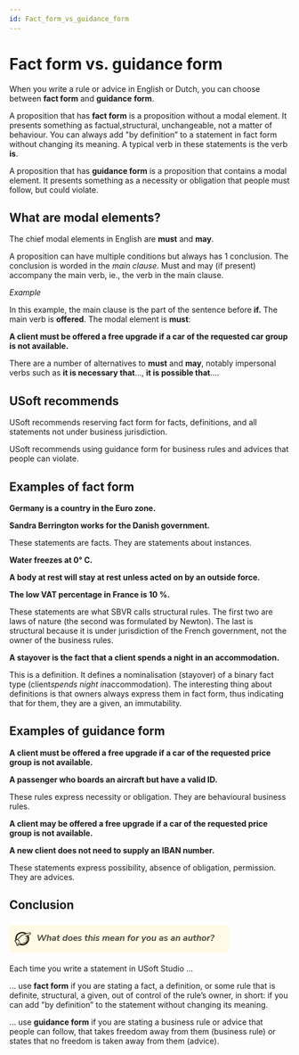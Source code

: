 ```yaml
---
id: Fact_form_vs_guidance_form
---
```


# Fact form vs. guidance form

When you write a rule or advice in English or Dutch, you can choose between **fact form** and **guidance** **form**.

A proposition that has **fact form** is a proposition without a modal element. It presents something as factual,structural, unchangeable, not a matter of behaviour. You can always add "by definition” to a statement in fact form without changing its meaning. A typical verb in these statements is the verb **is**.

A proposition that has **guidance form** is a proposition that contains a modal element. It presents something as a necessity or obligation that people must follow, but could violate.

## What are modal elements?

The chief modal elements in English are **must** and **may**.

A proposition can have multiple conditions but always has 1 conclusion. The conclusion is worded in the *main clause*. Must and may (if present) accompany the main verb, ie., the verb in the main clause.

*Example*

In this example, the main clause is the part of the sentence before **if.** The main verb is **offered**. The modal element is **must**:

**A client must be offered a free upgrade if a car of the requested car group is not available.**

There are a number of alternatives to **must** and **may**, notably impersonal verbs such as **it is necessary that**…, **it is possible that**….

## USoft recommends

USoft recommends reserving fact form for facts, definitions, and all statements not under business jurisdiction.

USoft recommends using guidance form for business rules and advices that people can violate.

## Examples of fact form

**Germany is a country in the Euro zone.**

**Sandra Berrington works for the Danish government.**

These statements are facts. They are statements about instances.

**Water freezes at 0° C.**

**A body at rest will stay at rest unless acted on by an outside force.** 

**The low VAT percentage in France is 10 %.**

These statements are what SBVR calls structural rules. The first two are laws of nature (the second was formulated by Newton). The last is structural because it is under jurisdiction of the French government, not the owner of the business rules.

**A stayover is the fact that a client spends a night in an accommodation.**

This is a definition. It defines a nominalisation (stayover) of a binary fact type (client*spends night in*accommodation). The interesting thing about definitions is that owners always express them in fact form, thus indicating that for them, they are a given, an immutability.

## Examples of guidance form

**A client must be offered a free upgrade if a car of the requested price group is not available.**

**A passenger who boards an aircraft but have a valid ID.**

These rules express necessity or obligation. They are behavioural business rules.

**A client may be offered a free upgrade if a car of the requested price group is not available.**

**A new client does not need to supply an IBAN number.**

These statements express possibility, absence of obligation, permission. They are advices.

## Conclusion

![](./assets/772d696f-c24c-4512-99cc-74a48a9ff73d.png)

Each time you write a statement in USoft Studio …

… use **fact form** if you are stating a fact, a definition, or some rule that is definite, structural, a given, out of control of the rule’s owner, in short: if you can add "by definition” to the statement without changing its meaning.

… use **guidance form** if you are stating a business rule or advice that people can follow, that takes freedom away from them (business rule) or states that no freedom is taken away from them (advice).

 